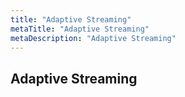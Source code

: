 ```yaml
---
title: "Adaptive Streaming"
metaTitle: "Adaptive Streaming"
metaDescription: "Adaptive Streaming"
---
```


## Adaptive Streaming
